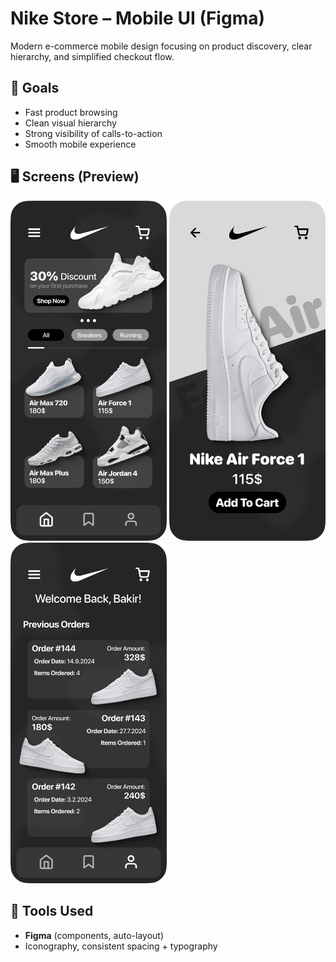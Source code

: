# Nike Store – Mobile UI (Figma)

Modern e-commerce mobile design focusing on product discovery, clear hierarchy, and simplified checkout flow.

## 🎯 Goals
- Fast product browsing
- Clean visual hierarchy
- Strong visibility of calls-to-action
- Smooth mobile experience

## 🖥️ Screens (Preview)
<img src="/screenshots/home.png" width="250"/>
<img src="/screenshots/shoe.png" width="250"/>
<img src="/screenshots/profile.png" width="250"/>

## 🧩 Tools Used
- **Figma** (components, auto-layout)
- Iconography, consistent spacing + typography
